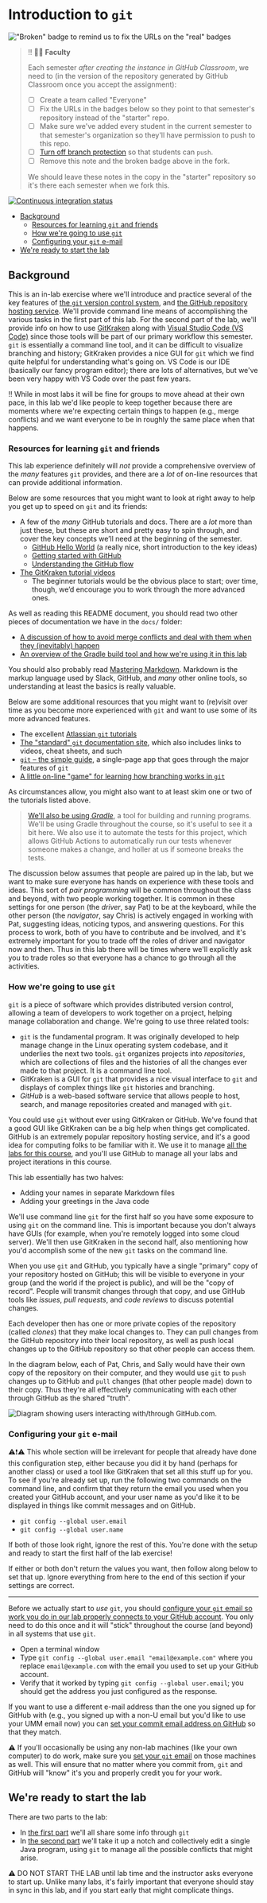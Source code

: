 # Introduction to `git` <!-- omit in toc -->

!["Broken" badge to remind us to fix the URLs on the "real" badges](https://img.shields.io/badge/FIX_BADGES-Badges_below_need_to_be_updated-red)

> :bangbang: :mage_woman: **Faculty**
>
> Each semester _after creating the instance in GitHub Classroom_,
> we need to (in the version of the repository generated by GitHub Classroom once you accept the assignment):
>
> - [ ] Create a team called "Everyone"
> - [ ] Fix the URLs in the badges below so they point to that semester's
>       repository instead of the "starter" repo.
> - [ ] Make sure we've added every student in the current semester
>       to that semester's organization so they'll have permission to
>       push to this repo.
> - [ ] [Turn off branch protection](docs/FACULTY_BRANCH_PROTECTION_SETTINGS.md)
>       so that students can `push`.
> - [ ] Remove this note and the broken badge above in the fork.
>
> We should leave these notes in the copy in the "starter"
> repository so it's there each semester when we fork this.

[![Continuous integration status](../../actions/workflows/gradle.yaml/badge.svg)](../../actions/workflows/gradle.yaml)

- [Background](#background)
  - [Resources for learning `git` and friends](#resources-for-learning-git-and-friends)
  - [How we're going to use `git`](#how-were-going-to-use-git)
  - [Configuring your `git` e-mail](#configuring-your-git-e-mail)
- [We're ready to start the lab](#were-ready-to-start-the-lab)

## Background

This is an in-lab exercise where we'll introduce and practice several of the
key features of [the `git` version control system](https://git-scm.com/),
and [the GitHub repository hosting service](https://github.com/).
We'll provide command line means of accomplishing
the various tasks in the first part of this lab. For the second part of the lab, we'll
provide info on how to use [GitKraken](https://www.gitkraken.com/git-client) along with
[Visual Studio Code (VS Code)](https://code.visualstudio.com/) since
those tools will be part of our primary workflow this semester. `git` is essentially
a command line tool, and it can be difficult to visualize branching and history;
GitKraken provides a nice GUI for `git` which we find quite helpful for understanding
what's going on. VS Code is our IDE (basically our fancy program editor); there are lots
of alternatives, but we've been very happy with VS Code over the past few years.

:bangbang: While in most labs it will be fine for groups to move ahead
at their own pace, in this lab we'd like people to keep together
because there are moments where we're expecting certain things to
happen (e.g., merge conflicts) and we want everyone to be in roughly
the same place when that happens.

### Resources for learning `git` and friends

This lab experience definitely will _not_ provide a comprehensive overview of the
_many_ features `git` provides, and there are a _lot_ of on-line resources
that can provide additional information.

Below are some resources that you might want to look at right away
to help you get up to speed on `git` and its
friends:

- A few of the _many_ GitHub tutorials and
  docs. There are a _lot_ more than just these, but these are short and pretty easy to spin through, and cover the key concepts we’ll need at the beginning of the semester.
  - [GitHub Hello World](https://guides.github.com/activities/hello-world/) (a really nice,
    short introduction to the key ideas)
  - [Getting started with GitHub](https://docs.github.com/en/free-pro-team@latest/github/getting-started-with-github)
  - [Understanding the GitHub flow](https://guides.github.com/introduction/flow/)
- [The GitKraken tutorial videos](https://www.gitkraken.com/learn-git)
  - The beginner tutorials would be the
    obvious place to start; over time,
    though, we’d encourage you to work through
    the more advanced ones.

As well as reading this README document, you should read two other pieces
of documentation we have in the `docs/` folder:

- [A discussion of how to avoid merge conflicts and deal with them when they (inevitably) happen](docs/MERGE_CONFLICTS.md)
- [An overview of the Gradle build tool and how we're using it in this lab](docs/Gradle_README.md)

You should also probably read [Mastering Markdown](https://guides.github.com/features/mastering-markdown/).
Markdown is the markup language used by Slack, GitHub, and _many_ other
online tools, so understanding at least the basics is really valuable.

Below are some additional resources that you might
want to (re)visit over time as you become more
experienced with `git` and want to use some of
its more advanced features.

- The excellent [Atlassian `git` tutorials](https://www.atlassian.com/git/tutorials/what-is-version-control)
- [The "standard" `git` documentation site](https://git-scm.com/documentation),
  which also includes links to videos, cheat sheets, and such
- [`git` – the simple guide](http://rogerdudler.github.io/git-guide/),
  a single-page app that goes through the major features of `git`
- [A little on-line "game" for learning how branching works in `git`](https://learngitbranching.js.org/)

As circumstances allow, you might also want to at least skim one or two of the
tutorials listed above.

> [We'll also be using _Gradle_](docs/Gradle_README.md),
> a tool for building and running programs. We'll be
> using Gradle throughout the course, so it's useful to see it a bit here. We also
> use it to automate the tests for this project, which allows GitHub Actions to
> automatically run our tests whenever someone makes a change, and holler at us if
> someone breaks the tests.

The discussion below assumes that people are paired up in the lab, but we want
to make sure everyone has hands on experience with these tools and ideas.
This sort of _pair programming_ will be common throughout the class and
beyond, with two people working together. It is common in these settings for
one person (the _driver_, say Pat) to be at the keyboard, while the other person (the
_navigator_, say Chris) is actively engaged in working with Pat, suggesting ideas, noticing typos,
and answering questions. For this process to work, both of you have to
contribute and be involved, and it's extremely important for you to trade
off the roles of driver and navigator now and then. Thus in this lab
there will be times where we'll explicitly ask you to trade roles so that
everyone has a chance to go through all the activities.

### How we're going to use `git`

`git` is a piece of software which provides distributed version control, allowing
a team of developers to work together on a project, helping manage
collaboration and change. We're going to use three related tools:

- `git` is the fundamental program. It was originally developed to help manage
  change in the Linux
  operating system codebase, and it underlies the next two tools. `git`
  organizes projects into _repositories_, which are collections of files and
  the histories of all the changes ever made to that project. It is a command
  line tool.
- GitKraken is a GUI for `git` that provides a nice visual interface to `git`
  and displays of complex things like `git` histories and branching.
- _GitHub_ is a web-based software service that allows people
  to host, search, and manage repositories created and managed with `git`.

You could use `git` without ever using GitKraken or GitHub. We've found that a
good GUI like GitKraken can be a big help when things get complicated. GitHub
is an extremely popular repository hosting service, and it's a good idea for
computing folks to be familiar with it. We use it to manage
[all the labs for this course](https://github.com/UMM-CSci-3601), and you'll
use GitHub to manage all your labs and project iterations in this course.

This lab essentially has two halves:

- Adding your names in separate Markdown files
- Adding your greetings in the Java code

We'll use command line `git` for the first half so you have some exposure to
using `git` on the command line. This is important because you don't always
have GUIs (for example, when you're remotely logged into some cloud
server). We'll then use GitKraken in the second half, also mentioning how you'd
accomplish some of the new `git` tasks on the command line.

When you use `git` and GitHub, you typically have a single "primary" copy
of your repository hosted on GitHub; this will be visible to everyone in
your group (and the world if the project is public),
and will be the "copy of record". People will transmit changes through that
copy, and use GitHub tools like _issues_, _pull requests_, and _code reviews_
to discuss potential changes.

Each developer then has one or more private copies of the repository
(called _clones_) that they make local changes to. They can pull changes
from the GitHub repository into their local repository, as well as push
local changes up to the GitHub repository so that other people can access them.

In the diagram below, each of Pat, Chris, and Sally would have their own copy
of the repository on their computer, and they would use `git` to `push`
changes up to GitHub and `pull` changes (that other people made) down to
their copy. Thus they're all effectively communicating with each other
through GitHub as the shared "truth".

![Diagram showing users interacting with/through GitHub.com.](docs/images/GitHub-and-users.png)

### Configuring your `git` e-mail

:warning::exclamation::warning:
This whole section will be irrelevant for people that already have done
this configuration step, either because you did it by hand (perhaps
for another class) or used a tool like
GitKraken that set all this stuff up for you. To see if you're already set up,
run the following two commands on the command line, and confirm that they
return the email you used when
you created your GitHub account, and your user name as you'd like it
to be displayed in things like commit messages and on GitHub.

- `git config --global user.email`
- `git config --global user.name`

If both of those look right, ignore the rest of this. You're done
with the setup and ready to start the first half of the lab exercise!

If either or both don't return the values you want, then follow along
below to set that up. Ignore everything from here to the end of this
section if your settings are correct.

---

Before we actually start to _use_ `git`, you should [configure your `git`
email so work you do in our lab properly connects to your GitHub
account](https://help.github.com/articles/setting-your-commit-email-address-in-git/).
You only need to do this once and it will "stick" throughout the course
(and beyond) in all systems that use `git`.

- Open a terminal window
- Type `git config --global user.email "email@example.com"` where
  you replace `email@example.com` with the email you used to set up
  your GitHub account.
- Verify that it worked by typing `git config --global user.email`;
  you should get the address you just configured as the response.

If you want to use a different e-mail address than the one you
signed up for GitHub with (e.g., you signed up with a non-U
email but you'd like to use your UMM email now) you can
[set your commit email address on GitHub](https://help.github.com/articles/setting-your-commit-email-address-on-github/)
so that they match.

:warning: If you'll occasionally be using any non-lab machines (like your own computer)
to do work, make sure you [set your `git` email](https://help.github.com/articles/setting-your-commit-email-address-in-git/)
on those machines as well. This will ensure that no matter where
you commit from, `git` and GitHub will "know" it's you and properly
credit you for your work.

## We're ready to start the lab

There are two parts to the lab:

- In [the first part](PART_1_SHARE_INFO.md) we'll all share some info through `git`
- In [the second part](PART_2_JAVA_INTRODUCTIONS.md) we'll take it up a notch and
  collectively edit a single Java program, using `git` to manage all the possible
  conflicts that might arise.

:warning: DO NOT START THE LAB until lab time and the instructor asks everyone to
start up. Unlike many labs, it's fairly important that everyone should stay in sync
in this lab, and if you start early that might complicate things.

